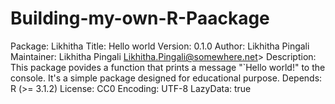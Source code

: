 # Building-my-own-R-Paackage
Package: Likhitha
Title: Hello world
Version: 0.1.0
Author: Likhitha Pingali
Maintainer: Likhitha Pingali Likhitha.Pingali@somewhere.net>
Description: This package povides a function that prints a message "`Hello world!" to the console. It's a simple package designed for educational purpose.
Depends: R (>= 3.1.2)
License: CC0
Encoding: UTF-8
LazyData: true
